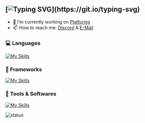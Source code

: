 [![Typing SVG](https://readme-typing-svg.herokuapp.com?lines=%F0%9F%91%8B+Hi+there!)](https://git.io/typing-svg)
---
- 🔭 I’m currently working on [Platforms](https://neldox.tech)
- 📫 How to reach me: [Discord](https://discord.com/users/938588350942707783) & [E-Mail](mailto:contact@neldox.tech)

### 💻 Languages
[![My Skills](https://skillicons.dev/icons?i=html,css,js,md)](https://github.com/nneeeeldoooox)

### 🧰 Frameworks
[![My Skills](https://skillicons.dev/icons?i=nodejs,nextjs)](https://github.com/nneeeeldoooox)

### 🔨 Tools & Softwares

[![My Skills](https://skillicons.dev/icons?i=vscode,figma,cloudflare,aws,mongodb,vercel,github)](https://github.com/nneeeeldoooox)

![status](https://nocache.advaith.workers.dev?url=https://img.shields.io/endpoint?url=https://dev.discordprofiles.me/api/badge/status/938588350942707783?simple=true)

